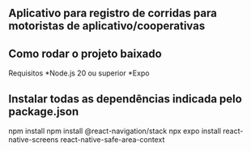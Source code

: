 

## Aplicativo para registro de corridas para motoristas de aplicativo/cooperativas


## Como rodar o projeto baixado
 Requisitos
 *Node.js 20 ou superior
 *Expo

## Instalar todas as dependências indicada pelo package.json
 npm install
npm install @react-navigation/stack
npx expo install react-native-screens react-native-safe-area-context


      